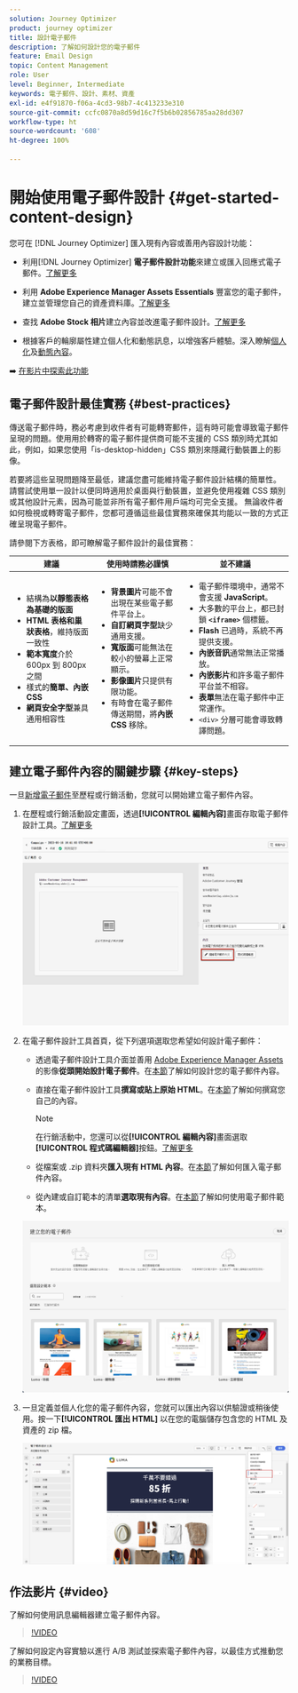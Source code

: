 ```yaml
---
solution: Journey Optimizer
product: journey optimizer
title: 設計電子郵件
description: 了解如何設計您的電子郵件
feature: Email Design
topic: Content Management
role: User
level: Beginner, Intermediate
keywords: 電子郵件、設計、素材、資產
exl-id: e4f91870-f06a-4cd3-98b7-4c413233e310
source-git-commit: ccfc0870a8d59d16c7f5b6b02856785aa28dd307
workflow-type: ht
source-wordcount: '608'
ht-degree: 100%

---
```


# 開始使用電子郵件設計 {#get-started-content-design}

您可在 [!DNL Journey Optimizer] 匯入現有內容或善用內容設計功能：

* 利用[!DNL Journey Optimizer] **電子郵件設計功能**&#x200B;來建立或匯入回應式電子郵件。[了解更多](content-from-scratch.md)

* 利用 **Adobe Experience Manager Assets Essentials** 豐富您的電子郵件，建立並管理您自己的資產資料庫。[了解更多](../integrations/assets.md)

* 查找 **Adobe Stock 相片**&#x200B;建立內容並改進電子郵件設計。[了解更多](../integrations/stock.md)

* 根據客戶的輪廓屬性建立個人化和動態訊息，以增強客戶體驗。深入瞭解[個人化](../personalization/personalize.md)及[動態內容](../personalization/get-started-dynamic-content.md)。

➡️ [在影片中探索此功能](#video)

## 電子郵件設計最佳實務 {#best-practices}

傳送電子郵件時，務必考慮到收件者有可能轉寄郵件，這有時可能會導致電子郵件呈現的問題。使用用於轉寄的電子郵件提供商可能不支援的 CSS 類別時尤其如此，例如，如果您使用「is-desktop-hidden」CSS 類別來隱藏行動裝置上的影像。

若要將這些呈現問題降至最低，建議您盡可能維持電子郵件設計結構的簡單性。 請嘗試使用單一設計以便同時適用於桌面與行動裝置，並避免使用複雜 CSS 類別或其他設計元素，因為可能並非所有電子郵件用戶端均可完全支援。 無論收件者如何檢視或轉寄電子郵件，您都可遵循這些最佳實務來確保其均能以一致的方式正確呈現電子郵件。

請參閱下方表格，即可瞭解電子郵件設計的最佳實務：

| 建議 | 使用時請務必謹慎 | 並不建議 |
|-|-|-|
| <ul><li>結構為<b>以靜態表格為基礎的版面</b></li> <li><b>HTML 表格和巢狀表格</b>，維持版面一致性</li> <li><b>範本寬度</b>介於 600px 到 800px 之間 </li> <li>樣式的<b>簡單、內嵌 CSS</b> </li> <li><b>網頁安全字型</b>兼具通用相容性</li> | <ul><li><b>背景圖片</b>可能不會出現在某些電子郵件平台上。</li><li><b>自訂網頁字型</b>缺少通用支援。</li><li><b>寬版面</b>可能無法在較小的螢幕上正常顯示。</li><li><b>影像圖片</b>只提供有限功能。</li><li>有時會在電子郵件傳送期間，將<b>內嵌 CSS</b> 移除。</li> | <ul><li>電子郵件環境中，通常不會支援 <b>JavaScript</b>。</li> <li> 大多數的平台上，都已封鎖 <b>`<iframe>`</b> 個標籤。 </li> <li><b>Flash</b> 已過時，系統不再提供支援。</li> <li><b>內嵌音訊</b>通常無法正常播放。</li> <li><b>內嵌影片</b>和許多電子郵件平台並不相容。</li> <li> <b>表單</b>無法在電子郵件中正常運作。</li> <li> `<div>` 分層可能會導致轉譯問題。</li> |

## 建立電子郵件內容的關鍵步驟 {#key-steps}

一旦[新增電子郵件](create-email.md)至歷程或行銷活動，您就可以開始建立電子郵件內容。

1. 在歷程或行銷活動設定畫面，透過&#x200B;**[!UICONTROL 編輯內容]**&#x200B;畫面存取電子郵件設計工具。[了解更多](create-email.md#define-email-content)

   ![](assets/email_designer_edit_email_body.png)

1. 在電子郵件設計工具首頁，從下列選項選取您希望如何設計電子郵件：

   * 透過電子郵件設計工具介面並善用 [Adobe Experience Manager Assets](../integrations/assets.md) 的影像&#x200B;**從頭開始設計電子郵件**。在[本節](content-from-scratch.md)了解如何設計您的電子郵件內容。

   * 直接在電子郵件設計工具&#x200B;**撰寫或貼上原始 HTML**。在[本節](code-content.md)了解如何撰寫您自己的內容。

     >[!NOTE]
     >
     >在行銷活動中，您還可以從&#x200B;**[!UICONTROL 編輯內容]**&#x200B;畫面選取&#x200B;**[!UICONTROL 程式碼編輯器]**&#x200B;按鈕。[了解更多](create-email.md#define-email-content)

   * 從檔案或 .zip 資料夾&#x200B;**匯入現有 HTML 內容**。在[本節](existing-content.md)了解如何匯入電子郵件內容。

   * 從內建或自訂範本的清單&#x200B;**選取現有內容**。在[本節](../email/use-email-templates.md)了解如何使用電子郵件範本。

   ![](assets/email_designer_create_options.png)

1. 一旦定義並個人化您的電子郵件內容，您就可以匯出內容以供驗證或稍後使用。按一下&#x200B;**[!UICONTROL 匯出 HTML]** 以在您的電腦儲存包含您的 HTML 及資產的 zip 檔。

   ![](assets/email_designer_export.png)

## 作法影片 {#video}

了解如何使用訊息編輯器建立電子郵件內容。

>[!VIDEO](https://video.tv.adobe.com/v/334150?quality=12)

了解如何設定內容實驗以進行 A/B 測試並探索電子郵件內容，以最佳方式推動您的業務目標。

>[!VIDEO](https://video.tv.adobe.com/v/3447342?captions=chi_hant)
